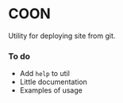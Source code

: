 COON
====

Utility for deploying site from git.

### To do
- Add `help` to util
- Little documentation
- Examples of usage
